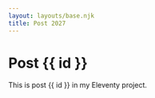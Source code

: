 ```yaml
---
layout: layouts/base.njk
title: Post 2027
---
```


# Post {{ id }}

This is post {{ id }} in my Eleventy project.
